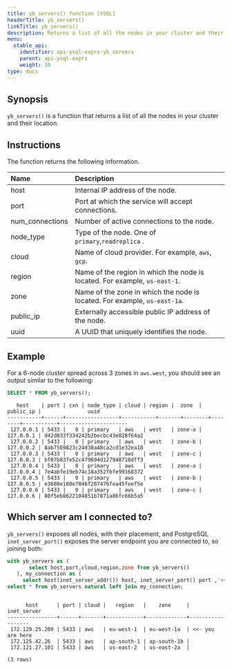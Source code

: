 ```yaml
---
title: yb_servers() function [YSQL]
headerTitle: yb_servers()
linkTitle: yb_servers()
description: Returns a list of all the nodes in your cluster and their location.
menu:
  stable_api:
    identifier: api-ysql-exprs-yb_servers
    parent: api-ysql-exprs
    weight: 10
type: docs
---
```


## Synopsis

`yb_servers()` is a function that returns a list of all the nodes in your cluster and their location.

## Instructions

The function returns the following information.

|      Name       |                            Description                            |
| :-------------- | :---------------------------------------------------------------- |
|            host | Internal IP address of the node.                                   |
|            port | Port at which the service will accept connections.                 |
| num_connections | Number of active connections to the node.                         |
|       node_type | Type of the node. One of `primary`,`readreplica` .               |
|           cloud | Name of cloud provider. For example, `aws`, `gcp`.                    |
|          region | Name of the region in which the node is located. For example, `us-east-1`. |
|            zone | Name of the zone in which the node is located. For example, `us-east-1a`.  |
|       public_ip | Externally accessible public IP address of the node.              |
|            uuid | A UUID that uniquely identifies the node.                          |

## Example

For a 6-node cluster spread across 3 zones in `aws.west`, you should see an output similar to the following:

```sql
SELECT * FROM yb_servers();
```

```output
   host    | port | cxn | node_type | cloud | region |  zone  | public_ip |               uuid
-----------+------+-----------------+-----------+-------+--------+--------+-----------+----------------------
 127.0.0.1 | 5433 |   0 | primary   | aws   | west   | zone-a | 127.0.0.1 | d42d033f334242b2becbc43e028f64a2
 127.0.0.2 | 5433 |   0 | primary   | aws   | west   | zone-b | 127.0.0.2 | 8ab7569823c24d38a48ca2cd1e32ea18
 127.0.0.3 | 5433 |   0 | primary   | aws   | west   | zone-c | 127.0.0.3 | bf07b83fe52c479694d127948718dff3
 127.0.0.4 | 5433 |   0 | primary   | aws   | west   | zone-a | 127.0.0.4 | 7e4abfe19eb74c18a352fbfe99168372
 127.0.0.5 | 5433 |   0 | primary   | aws   | west   | zone-b | 127.0.0.5 | e3680e180e7046f287476fea45feef5e
 127.0.0.6 | 5433 |   0 | primary   | aws   | west   | zone-c | 127.0.0.6 | 80f5eb8622104851b7871a86fc66b5a5
```

## Which server am I connected to?

`yb_servers()` exposes all nodes, with their placement, and PostgreSQL `inet_server_port()` exposes the server endpoint you are connected to, so joining both:

```sql
with yb_servers as (
       select host,port,cloud,region,zone from yb_servers()
   ), my_connection as (
     select host(inet_server_addr()) host, inet_server_port() port ,'<<- you are here' as inet_server)
select * from yb_servers natural left join my_connection;
```

```output

      host      | port | cloud |   region   |    zone     |   inet_server
----------------+------+-------+------------+-------------+------------------
 172.129.25.209 | 5433 | aws   | eu-west-1  | eu-west-1a  | <<- you are here
 172.125.42.26  | 5433 | aws   | ap-south-1 | ap-south-1b |
 172.121.27.101 | 5433 | aws   | us-east-2  | us-east-2a  |

(3 rows)
```
